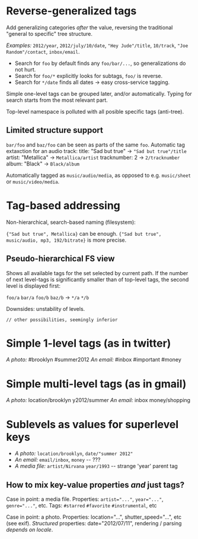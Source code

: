 # Reverse-generalized tags

Add generalizing categories _after_ the value, reversing the
traditional "general to specific" tree structure.

*Examples:* `2012/year`, `2012/july/10/date`, `"Hey Jude"/title`, `10/track`, 
  `"Joe Random"/contact`, `inbox/email`.

* Search for `foo` by default finds any `foo/bar/...`, so generalizations do not hurt.
* Search for `foo/*` explicitly looks for subtags, `foo/` is reverse.
* Search for `*/date` finds all dates -> easy cross-service tagging.

Simple one-level tags can be grouped later, and/or automatically.
Typing for search starts from the most relevant part.

Top-level namespace is polluted with all posible specific tags (anti-tree).

## Limited structure support

`bar/foo` and `baz/foo` can be seen as parts of the same `foo`.
Automatic tag extaxction for an audio track:
title: "Sad but true" -> `"Sad but true"/title`
artist: "Metallica" -> `Metallica/artist`
tracknumber: 2 -> `2/tracknumber`
album: "Black" -> `Black/album`

Automatically tagged as `music/audio/media`, as opposed to e.g. `music/sheet` or
`music/video/media`.

# Tag-based addressing

Non-hierarchical, search-based naming (filesystem):

`{"Sad but true", Metallica}` can be enough.
`{"Sad but true", music/audio, mp3, 192/bitrate}` is more precise.

## Pseudo-hierarchical FS view 
Shows all available tags for the set selected by current path. If the number of
next level-tags is significantly smaller than of top-level tags, the second
level is displayed first:

`foo/a` `bar/a` `foo/b` `baz/b` -> `*/a` `*/b`

Downsides: unstability of levels.


    // other possibilities, seemingly inferior

# Simple 1-level tags (as in twitter)

*A photo:* #brooklyn #summer2012
*An email:* #inbox #important #money

# Simple multi-level tags (as in gmail)

*A photo:* location/brooklyn y2012/summer
*An email:* inbox money/shopping

# Sublevels as values for superlevel keys

* *A photo:* `location/brooklyn`, `date/"summer 2012"`
* *An email:* `email/inbox`, `money` -- ???
* *A media file:* `artist/Nirvana` `year/1993` -- strange 'year' parent tag

## How to mix key-value properties *and* just tags?

Case in point: a media file.
Properties: `artist="..."`, `year="..."`, `genre="..."`, etc.
Tags: `#starred` `#favorite` `#instrumental`, etc

Case in point: a photo.
Properties: location="...", shutter_speed="...", etc (see exif).
*Structured* properties: date="2012/07/11", rendering / parsing *depends on locale*.

